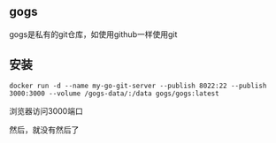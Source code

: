 ## gogs
gogs是私有的git仓库，如使用github一样使用git

## 安装
```
docker run -d --name my-go-git-server --publish 8022:22 --publish 3000:3000 --volume /gogs-data/:/data gogs/gogs:latest
```
浏览器访问3000端口

然后，就没有然后了
